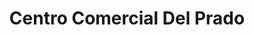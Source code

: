 ---
title: "Centro Comercial Del Prado"
url: /curridabat/centro-comercial-del-prado/
shop: centro comercial
---